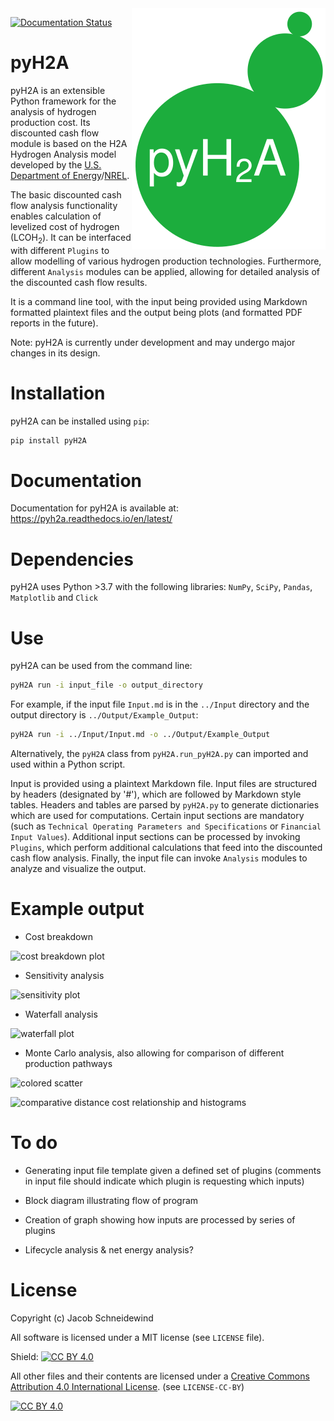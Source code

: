 <img align="right" src="./src/pyH2A/Other/pyH2A.svg"/>

[![Documentation Status](https://readthedocs.org/projects/pyh2a/badge/?version=latest)](https://pyh2a.readthedocs.io/en/latest/?badge=latest)

# pyH2A

pyH2A is an extensible Python framework for the analysis of hydrogen production cost. Its discounted cash flow module is based on the H2A Hydrogen Analysis model developed by the [U.S. Department of Energy](https://www.hydrogen.energy.gov/h2a_analysis.html)/[NREL](https://www.nrel.gov/hydrogen/h2a-production-models.html).

The basic discounted cash flow analysis functionality enables calculation of levelized cost of hydrogen (LCOH<sub>2</sub>). It can be interfaced with different `Plugins` to allow modelling of various hydrogen production technologies. Furthermore, different `Analysis` modules can be applied, allowing for detailed analysis of the discounted cash flow results.

It is a command line tool, with the input being provided using Markdown formatted plaintext files and the output being plots (and formatted PDF reports in the future).

Note: pyH2A is currently under development and may undergo major changes in its design.

# Installation

pyH2A can be installed using `pip`:

```bash
pip install pyH2A
```

# Documentation

Documentation for pyH2A is available at: https://pyh2a.readthedocs.io/en/latest/

# Dependencies

pyH2A uses Python >3.7 with the following libraries: `NumPy`, `SciPy`, `Pandas`, `Matplotlib` and `Click`

# Use

pyH2A can be used from the command line:

```bash
pyH2A run -i input_file -o output_directory
```

For example, if the input file `Input.md` is in the `../Input` directory and the output directory is `../Output/Example_Output`:

```bash
pyH2A run -i ../Input/Input.md -o ../Output/Example_Output
```

Alternatively, the `pyH2A` class from `pyH2A.run_pyH2A.py` can imported and used within a Python script.

Input is provided using a plaintext Markdown file. Input files are structured by headers (designated by '#'), which are followed by Markdown style tables. Headers and tables are parsed by `pyH2A.py` to generate dictionaries which are used for computations. Certain input sections are mandatory (such as `Technical Operating Parameters and Specifications` or `Financial Input Values`). Additional input sections can be processed by invoking `Plugins`, which perform additional calculations that feed into the discounted cash flow analysis. Finally, the input file can invoke `Analysis` modules to analyze and visualize the output.

# Example output

* Cost breakdown

![cost breakdown plot](https://github.com/jschneidewind/pyH2A/blob/master/Example_Output/Cost_Breakdown_Plot.png?raw=True "Cost breakdown plot")

* Sensitivity analysis

![sensitivity plot](https://github.com/jschneidewind/pyH2A/blob/master/Example_Output/Sensitivity_Box_Plot.png?raw=true "Sensitivity plot")

* Waterfall analysis

![waterfall plot](https://github.com/jschneidewind/pyH2A/blob/master/Example_Output/Waterfall_Chart.png?raw=true "Waterfall plot")

* Monte Carlo analysis, also allowing for comparison of different production pathways

![colored scatter](https://github.com/jschneidewind/pyH2A/blob/master/Example_Output/Monte_Carlo_Colored_Scatter.png?raw=true "Colored Scatter")

![comparative distance cost relationship and histograms](https://github.com/jschneidewind/pyH2A/blob/master/Example_Output/Monte_Carlo_Combined_Plot.png?raw=true "Comparative distance cost relationship and histograms")

# To do

* Generating input file template given a defined set of plugins (comments in input file should indicate which plugin is requesting which inputs) 

* Block diagram illustrating flow of program

* Creation of graph showing how inputs are processed by series of plugins

* Lifecycle analysis & net energy analysis?

# License

Copyright (c) Jacob Schneidewind

All software is licensed under a MIT license (see `LICENSE` file).

Shield: [![CC BY 4.0][cc-by-shield]][cc-by]

All other files and their contents are licensed under a
[Creative Commons Attribution 4.0 International License][cc-by]. (see `LICENSE-CC-BY`)

[![CC BY 4.0][cc-by-image]][cc-by]

[cc-by]: http://creativecommons.org/licenses/by/4.0/
[cc-by-image]: https://i.creativecommons.org/l/by/4.0/88x31.png
[cc-by-shield]: https://img.shields.io/badge/License-CC%20BY%204.0-lightgrey.svg